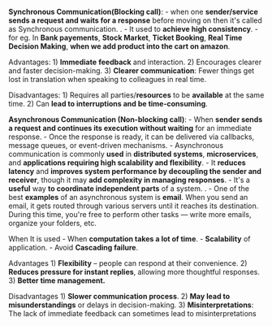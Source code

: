 **Synchronous Communication(Blocking call)**:
    - when one **sender/service sends a request and waits for a response** before moving on then it's called as Synchronous communication.
    .
    - It used to **achieve high consistency**. 
    - for eg. In **Bank payements**, **Stock Market**, **Ticket Booking**, **Real Time Decision Making**, **when we add product into the cart on amazon**.


Advantages:
    1) **Immediate** **feedback** and interaction.
    2) Encourages clearer and faster decision-making.
    3) **Clearer communication**: Fewer things get lost in translation when speaking to colleagues in real time. 

Disadvantages:
    1) Requires all parties/**resources** to be **available** at the same time.
    2) Can **lead to interruptions and be time-consuming**.



**Asynchronous Communication (Non-blocking call)**:
    - When **sender sends a request and continues its execution without waiting** for an immediate response.
    - Once the response is ready, it can be delivered via callbacks, message queues, or event-driven mechanisms.
    - Asynchronous communication is commonly **used** in **distributed systems**, **microservices**, and **applications requiring high scalability and flexibility**.
    - It **reduces latency** and **improves system performance by decoupling the sender and receiver**, though it may **add complexity in managing responses**.
    - It's a **useful** way **to coordinate independent parts** of a system.
    .
    - One of the best **examples** of an asynchronous system is **email**. When you send an email, it gets routed through various servers until it reaches its destination. During this time, you're free to perform other tasks — write more emails, organize your folders, etc. 

When It is used
    - When **computation takes a lot of time**.
    - **Scalability** of application.
    - Avoid **Cascading failure**.


Advantages
    1) **Flexibility** – people can respond at their convenience.
    2) **Reduces pressure for instant replies**, allowing more thoughtful responses.
    3) **Better time management.**

Disadvantages
    1) **Slower communication process**.
    2) **May lead to misunderstandings** or delays in decision-making.
    3) **Misinterpretations**: The lack of immediate feedback can sometimes lead to misinterpretations